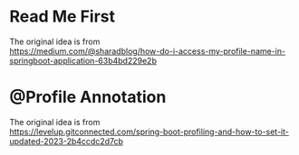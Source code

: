# Read Me First

The original idea is from  
https://medium.com/@sharadblog/how-do-i-access-my-profile-name-in-springboot-application-63b4bd229e2b

# @Profile Annotation

The original idea is from  
https://levelup.gitconnected.com/spring-boot-profiling-and-how-to-set-it-updated-2023-2b4ccdc2d7cb